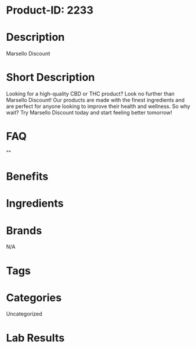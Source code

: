 # Product-ID: 2233

# Description

<p>Marsello Discount</p>


# Short Description

<p>Looking for a high-quality CBD or THC product? Look no further than Marsello Discount! Our products are made with the finest ingredients and are perfect for anyone looking to improve their health and wellness. So why wait? Try Marsello Discount today and start feeling better tomorrow!</p>


# FAQ
""

# Benefits



# Ingredients



# Brands

N/A

# Tags



# Categories

Uncategorized

# Lab Results
